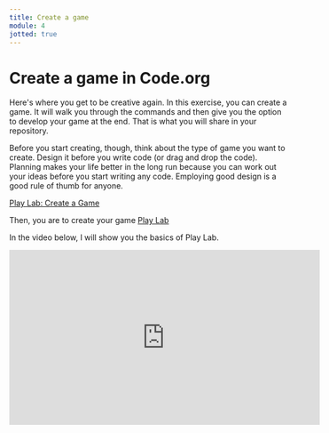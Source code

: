 ```yaml
---
title: Create a game
module: 4
jotted: true
---
```


# Create a game in Code.org

Here's where you get to be creative again.  In this exercise, you can create a game.  It will walk you through the commands and then give you the option to develop your game at the end.  That is what you will share in your repository.

Before you start creating, though, think about the type of game you want to create.  Design it before you write code (or drag and drop the code).  Planning makes your life better in the long run because you can work out your ideas before you start writing any code.  Employing good design is a good rule of thumb for anyone.

[Play Lab: Create a Game](https://studio.code.org/s/course3/stage/17/puzzle/1)

Then, you are to create your game [Play Lab](https://studio.code.org/projects/playlab/)

In the video below, I will show you the basics of Play Lab.

<iframe width="560" height="315" src="https://www.youtube.com/embed/seDBV-E0Aic" frameborder="0" allow="accelerometer; autoplay; encrypted-media; gyroscope; picture-in-picture" allowfullscreen></iframe>

